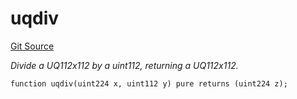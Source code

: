 # uqdiv
[Git Source](https://github.com/zammdefi/ZAMM/blob/f29647612706d56219b8c998c8009dfa5002472c/src/utils/Math.sol)

*Divide a UQ112x112 by a uint112, returning a UQ112x112.*


```solidity
function uqdiv(uint224 x, uint112 y) pure returns (uint224 z);
```

